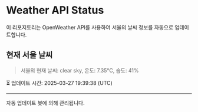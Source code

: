 
# Weather API Status

이 리포지토리는 OpenWeather API를 사용하여 서울의 날씨 정보를 자동으로 업데이트합니다.

## 현재 서울 날씨
> 서울의 현재 날씨: clear sky, 온도: 7.35°C, 습도: 41%

⏳ 업데이트 시간: 2025-03-27 19:39:38 (UTC)

---
자동 업데이트 봇에 의해 관리됩니다.
